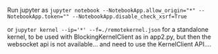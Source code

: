 



Run jupyter as `jupyter notebook --NotebookApp.allow_origin="*" --NotebookApp.token="" --NotebookApp.disable_check_xsrf=True`


or `jupyter kernel --ip='*' --f=./remotekernel.json` for a standalone kernel, to be used with BlockingKernelClient as in app2.py, but then the websocket api is not available... and need to use the KernelClient API....
